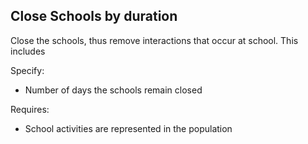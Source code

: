 ## Close Schools by duration
Close the schools, thus remove interactions that occur at school.  This includes 

Specify:  
* Number of days the schools remain closed

Requires:
* School activities are represented in the population
